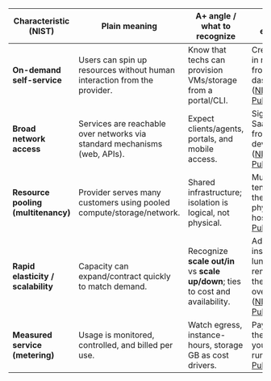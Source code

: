 | Characteristic (NIST)               | Plain meaning                                                             | A+ angle / what to recognize                                                    | Quick example                                                                |
| ----------------------------------- | ------------------------------------------------------------------------- | ------------------------------------------------------------------------------- | ---------------------------------------------------------------------------- |
| **On-demand self-service**          | Users can spin up resources without human interaction from the provider.  | Know that techs can provision VMs/storage from a portal/CLI.                    | Create a VM in minutes from a cloud dashboard. ([NIST Publications][1])      |
| **Broad network access**            | Services are reachable over networks via standard mechanisms (web, APIs). | Expect clients/agents, portals, and mobile access.                              | Sign in to a SaaS app from any device. ([NIST Publications][1])              |
| **Resource pooling (multitenancy)** | Provider serves many customers using pooled compute/storage/network.      | Shared infrastructure; isolation is logical, not physical.                      | Multiple tenants on the same physical hosts. ([NIST Publications][1])        |
| **Rapid elasticity / scalability**  | Capacity can expand/contract quickly to match demand.                     | Recognize **scale out/in** vs **scale up/down**; ties to cost and availability. | Add instances at lunch rush; remove them overnight. ([NIST Publications][1]) |
| **Measured service (metering)**     | Usage is monitored, controlled, and billed per use.                       | Watch egress, instance-hours, storage GB as cost drivers.                       | Pay only for the hours your VM runs. ([NIST Publications][1])                |

[1]: https://nvlpubs.nist.gov/nistpubs/legacy/sp/nistspecialpublication800-145.pdf?utm_source=chatgpt.com "NIST SP 800-145, The NIST Definition of Cloud Computing"

